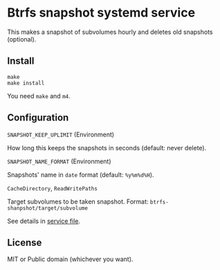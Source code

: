Btrfs snapshot systemd service
====================================

This makes a snapshot of subvolumes hourly and deletes old snapshots (optional).

Install
-----------

```
make
make install
```

You need `make` and `m4`.

Configuration
---------------

`SNAPSHOT_KEEP_UPLIMIT` (Environment)
 
  How long this keeps the snapshots in seconds (default: never delete).
 
`SNAPSHOT_NAME_FORMAT` (Environment)

  Snapshots' name in `date` format (default: `%y%m%d%H`).

`CacheDirectory`, `ReadWritePaths`

  Target subvolumes to be taken snapshot.
  Format: `btrfs-shanpshot/target/subvolume`

See details in [service file](btrfs-snapshot-hourly.service.in).

License
----------------

MIT or Public domain (whichever you want).

